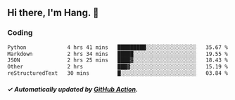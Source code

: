 ## Hi there, I'm Hang. 👋

### Coding

<!--START_SECTION:waka-->

```txt
Python             4 hrs 41 mins   █████████░░░░░░░░░░░░░░░░   35.67 %
Markdown           2 hrs 34 mins   █████░░░░░░░░░░░░░░░░░░░░   19.55 %
JSON               2 hrs 25 mins   ████▓░░░░░░░░░░░░░░░░░░░░   18.43 %
Other              2 hrs           ███▓░░░░░░░░░░░░░░░░░░░░░   15.19 %
reStructuredText   30 mins         █░░░░░░░░░░░░░░░░░░░░░░░░   03.84 %
```

<!--END_SECTION:waka-->

##### ✓ Automatically updated by [GitHub Action](https://github.com/huhuhang/huhuhang/actions).
